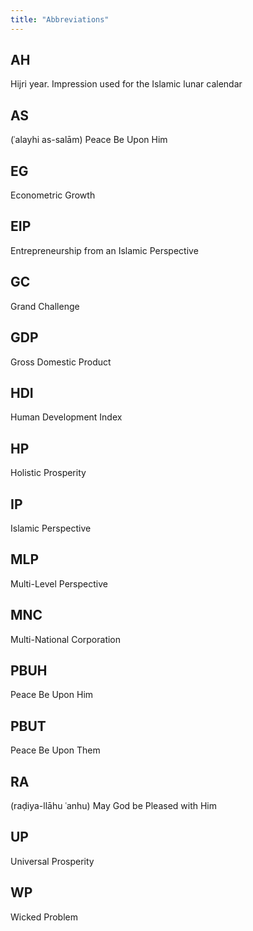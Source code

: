 ```yaml
---
title: "Abbreviations"
---
```


## AH
Hijri year. Impression used for the Islamic lunar calendar

## AS
(ʿalayhi as-salām) Peace Be Upon Him

## EG
Econometric Growth

## EIP
Entrepreneurship from an Islamic Perspective

## GC
Grand Challenge

## GDP
Gross Domestic Product

## HDI
Human Development Index

## HP
Holistic Prosperity

## IP
Islamic Perspective

## MLP
Multi-Level Perspective

## MNC
Multi-National Corporation

## PBUH
Peace Be Upon Him

## PBUT
Peace Be Upon Them

## RA
(raḍiya-llāhu ʿanhu) May God be Pleased with Him

## UP
Universal Prosperity

## WP
Wicked Problem

